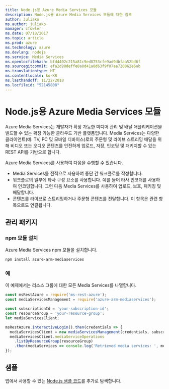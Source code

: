 ```yaml
---
title: Node.js용 Azure Media Services 모듈
description: Node.js용 Azure Media Services 모듈에 대한 참조
author: Juliako
ms.author: juliako
manager: cfowler
ms.date: 07/18/2017
ms.topic: article
ms.prod: azure
ms.technology: azure
ms.devlang: nodejs
ms.service: Media Services
ms.openlocfilehash: bfd4402c215a81c9ed8753cfe9ad9dbfaa52bd6f
ms.sourcegitcommit: efa2d98deffe8a0d41a8d63f9f07aa720862e6ab
ms.translationtype: HT
ms.contentlocale: ko-KR
ms.lasthandoff: 11/22/2018
ms.locfileid: "52145808"
---
```

# <a name="azure-media-services-modules-for-nodejs"></a>Node.js용 Azure Media Services 모듈

Azure Media Services는 개발자가 확장 가능한 미디어 관리 및 배달 애플리케이션을 빌드할 수 있는 확장 가능한 클라우드 기반 플랫폼입니다. Media Services는 다양한 클라이언트(예: TV, PC 및 모바일 디바이스)로의 주문형 및 라이브 스트리밍 배달을 위해 비디오 또는 오디오 콘텐츠를 안전하게 업로드, 저장, 인코딩 및 패키지할 수 있는 REST API를 기반으로 합니다.

Azure Media Services를 사용하여 다음을 수행할 수 있습니다.
- Media Services를 전적으로 사용하여 종단 간 워크플로를 작성합니다. 
- 워크플로의 일부에 타사 구성 요소를 사용합니다. 예를 들어 타사 인코더를 사용하여 인코딩합니다. 그런 다음 Media Services를 사용하여 업로드, 보호, 패키징 및 배달합니다.
- 콘텐츠를 라이브로 스트리밍하거나 주문형 콘텐츠를 전달합니다. 이 항목은 관련 항목으로도 연결됩니다.

## <a name="management-package"></a>관리 패키지

### <a name="install-the-npm-module"></a>npm 모듈 설치

Azure Media Services npm 모듈을 설치합니다.

```bash
npm install azure-arm-mediaservices
```

### <a name="example"></a>예

이 예제에서는 리소스 그룹에 대한 모든 Media Services를 나열합니다.

```javascript
const msRestAzure = require('ms-rest-azure');
const mediaServicesManagement = require('azure-arm-mediaservices');

const subscriptionId = 'your-subscription-id';
const resourceGroup = 'your-resource-group';
let mediaServicesClient;

msRestAzure.interactiveLogin().then(credentials => {
  mediaServicesClient = new mediaServicesManagement(credentials, subscriptionId);
  mediaServicesClient.mediaServiceOperations
    .listByResourceGroup(resourceGroup)
    .then(mediaServices => console.log('Retrieved media services: ', mediaServices));
});
```

## <a name="samples"></a>샘플

앱에서 사용할 수 있는 [Node.js 샘플 코드](https://azure.microsoft.com/resources/samples/?platform=nodejs)를 추가로 탐색합니다.
